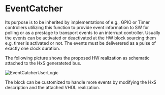 # EventCatcher

Its purpose is to be inherited by implementations of e.g., GPIO or Timer controllers 
utilizing this function to provide event information to SW for polling or as a prestage to 
transport events to an interrupt controller. Usually the events can be activated or deactivated at the HW block
sourcing them e.g. timer is activated or not. 
The events must be deliverered as a pulse of exactly one clock duration. 

The following picture shows the proposed HW realization as schematic attached to the HxS generateted bus.

![EventCatcherUserLogic](https://github.com/eccelerators/event-catcher/assets/124497409/791c7b7f-961e-4de3-bec9-97cc6792c2cd)

The block can be customized to handle more events by modifying the HxS description and the attached VHDL realization.

